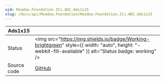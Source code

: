 ```yaml
---
uid: Meadow.Foundation.ICs.ADC.Ads1x15
slug: /docs/api/Meadow.Foundation/Meadow.Foundation.ICs.ADC.Ads1x15
---
```


| Ads1x15 | |
|--------|--------|
| Status | <img src="https://img.shields.io/badge/Working-brightgreen" style={{ width: "auto", height: "-webkit-fill-available" }} alt="Status badge: working" /> |
| Source code | [GitHub](https://github.com/WildernessLabs/Meadow.Foundation/tree/main/Source/Meadow.Foundation.Peripherals/ICs.ADC.Ads1x15) |
